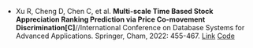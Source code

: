 * Xu R, Cheng D, Chen C, et al. <b>Multi-scale Time Based Stock Appreciation Ranking Prediction via Price Co-movement Discrimination[C]</b>//International Conference on Database Systems for Advanced Applications. Springer, Cham, 2022: 455-467. [Link](https://link.springer.com/chapter/10.1007/978-3-031-00129-1_39) [Code](https://github.com/ECNU-CILAB/MPS)
